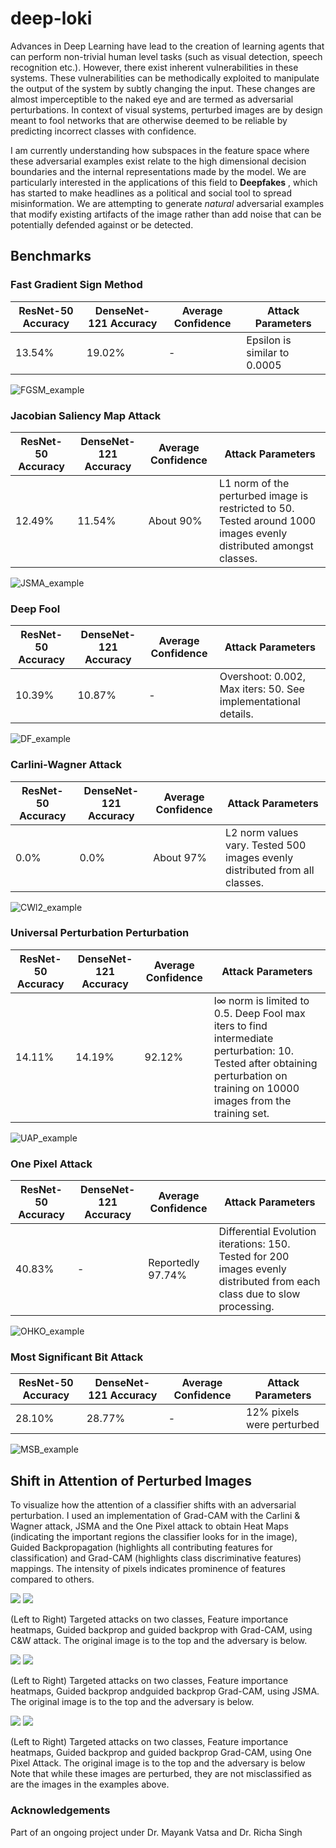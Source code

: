 # deep-loki
Advances in Deep Learning have lead to the creation of learning agents that can perform non-trivial human level tasks (such as visual detection, speech recognition etc.). However, there exist inherent vulnerabilities in these systems. These vulnerabilities can be methodically exploited to manipulate the output of the system by subtly changing the input. These changes are almost imperceptible to the naked eye and are termed as adversarial perturbations. In context of visual systems, perturbed images are by design meant to fool networks that are otherwise deemed to be reliable by predicting incorrect classes with confidence. 

I am currently understanding how subspaces in the feature space where these adversarial examples exist relate to the high dimensional decision boundaries and the internal representations made by the model. We are particularly interested in the applications of this field to **Deepfakes** , which has started to make headlines as a political and social tool to spread misinformation. We are attempting to generate *natural* adversarial examples that modify existing artifacts of the image rather
than add noise that can be potentially defended against or be detected.

## Benchmarks

### Fast Gradient Sign Method
ResNet-50 Accuracy  |DenseNet-121 Accuracy |Average Confidence | Attack Parameters |
-----------------|-----------------|-----------------|-----------------|
13.54%  | 19.02%  | - | Epsilon is similar to 0.0005 |

![FGSM_example](https://github.com/divyam02/deep-loki/blob/master/images/FGSM_1.png)

### Jacobian Saliency Map Attack
ResNet-50 Accuracy  |DenseNet-121 Accuracy  |Average Confidence | Attack Parameters |
-----------------|-----------------|-----------------|-----------------|
12.49%  | 11.54%  |About 90%  | L1 norm of the perturbed image is restricted to 50. Tested around 1000 images evenly distributed amongst classes. |

![JSMA_example](https://github.com/divyam02/deep-loki/blob/master/images/JSMA_example.jpg)

### Deep Fool
ResNet-50 Accuracy  |DenseNet-121 Accuracy |Average Confidence | Attack Parameters |
-----------------|-----------------|-----------------|-----------------|
10.39%  | 10.87%  | - | Overshoot: 0.002, Max iters: 50. See implementational details.|

![DF_example](https://github.com/divyam02/deep-loki/blob/master/images/DF_example.jpg)

### Carlini-Wagner Attack
ResNet-50 Accuracy  |DenseNet-121 Accuracy |Average Confidence | Attack Parameters |
-----------------|-----------------|-----------------|-----------------|
0.0%  | 0.0%  | About 97% | L2 norm values vary. Tested 500 images evenly distributed from all classes. |

![CWl2_example](https://github.com/divyam02/deep-loki/blob/master/images/CWl2_example.jpg)

### Universal Perturbation Perturbation
ResNet-50 Accuracy  |DenseNet-121 Accuracy |Average Confidence | Attack Parameters |
-----------------|-----------------|-----------------|-----------------|
14.11%  | 14.19%  | 92.12% | l∞ norm is limited to 0.5. Deep Fool max iters to find intermediate perturbation: 10. Tested after obtaining perturbation on training on 10000 images from the training set. |

![UAP_example](https://github.com/divyam02/deep-loki/blob/master/images/UAP_example.jpg)

### One Pixel Attack
ResNet-50 Accuracy  |DenseNet-121 Accuracy |Average Confidence | Attack Parameters |
-----------------|-----------------|-----------------|-----------------|
40.83%  | -  | Reportedly 97.74% | Differential Evolution iterations: 150. Tested for 200 images evenly distributed from each class due to slow processing. |

![OHKO_example](https://github.com/divyam02/deep-loki/blob/master/images/OHKO_example.jpg)

### Most Significant Bit Attack
ResNet-50 Accuracy  |DenseNet-121 Accuracy |Average Confidence | Attack Parameters |
-----------------|-----------------|-----------------|-----------------|
28.10%  | 28.77%  | - | 12% pixels were perturbed |

![MSB_example](https://github.com/divyam02/deep-loki/blob/master/images/MSB_example.jpg)



 ## Shift in Attention of Perturbed Images
To visualize how the attention of a classifier shifts with an adversarial perturbation. I used an implementation of Grad-CAM with the Carlini & Wagner attack, JSMA and the One Pixel attack to obtain Heat Maps (indicating the important regions the classifier looks for in the image), Guided Backpropagation (highlights all contributing features for classification) and Grad-CAM (highlights class discriminative features) mappings. The intensity of pixels indicates prominence of features compared to others.

![](https://github.com/divyam02/deep-loki/blob/master/images/CWL2_heat_map_1.png)
![](https://github.com/divyam02/deep-loki/blob/master/images/CWL2_heat_map_2.png)

(Left to Right) Targeted attacks on two classes, Feature importance heatmaps, Guided backprop and guided backprop with Grad-CAM, using C&W attack. The original image is to the top and the adversary is below.

![](https://github.com/divyam02/deep-loki/blob/master/images/JSMA_heat_map_1.png)
![](https://github.com/divyam02/deep-loki/blob/master/images/JSMA_example_2.png)

(Left to Right) Targeted attacks on two classes, Feature importance heatmaps, Guided backprop andguided backprop Grad-CAM, using JSMA. The original image is to the top and the adversary is below. 

![](https://github.com/divyam02/deep-loki/blob/master/images/one_pixel_example_1.png)
![](https://github.com/divyam02/deep-loki/blob/master/images/one_pixel_example_2.png)

(Left to Right) Targeted attacks on two classes, Feature importance heatmaps, Guided backprop and guided backprop Grad-CAM, using One Pixel Attack. The original image is to the top and the adversary is below Note that while these images are perturbed, they are not misclassified as are the images in the examples above.

### Acknowledgements
Part of an ongoing project under Dr. Mayank Vatsa and Dr. Richa Singh
